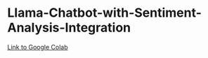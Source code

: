 # Llama-Chatbot-with-Sentiment-Analysis-Integration
[Link to Google Colab](https://colab.research.google.com/drive/1kkr_Occ8chZq9j58ME_yqe4fQp40KnvM#scrollTo=Ns0pgP8L8zX0)
